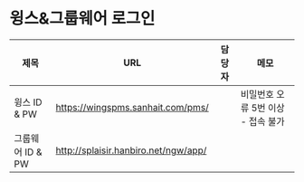 # 윙스&그룹웨어 로그인
| **제목** | **URL**              | **담당자**  | **메모** | 
| -------- | -------------------- | ----------- | -------- |
| 윙스 ID & PW | https://wingspms.sanhait.com/pms/ |  |    비밀번호 오류 5번 이상 - 접속 불가      |
| 그룹웨어 ID & PW | http://splaisir.hanbiro.net/ngw/app/             |  |          |